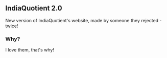 ## IndiaQuotient 2.0
New version of IndiaQuotient's website, made by someone they rejected - twice!

### Why?
I love them, that's why!